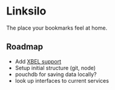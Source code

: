 # Linksilo
The place your bookmarks feel at home.

## Roadmap
- Add [XBEL support](https://de.wikipedia.org/wiki/XML_Bookmark_Exchange_Language)
- Setup initial structure (git, node)
- pouchdb for saving data locally?
- look up interfaces to current services
